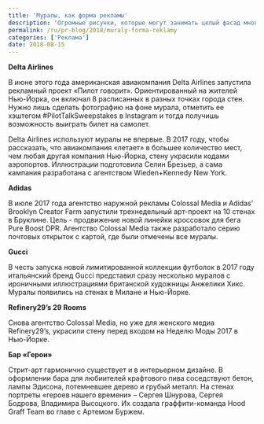 ```yaml
---
title: 'Муралы, как форма рекламы'
description: 'Огромные рисунки, которые могут занимать целый фасад многоэтажного здания, продолжают набирать популярность, как форма рекламы. Такие изображения называют муралами и создают их исходя из разных целей — от творческих до рекламных. Так, например, два мурала в одном нью-йоркском районе, нарисованные напротив жилого здания, подняли его стоимость с 880 тысяч долларов до более 2'
permalink: /ru/pr-blog/2018/muraly-forma-reklamy
categories: ['Реклама']
date: 2018-08-15
---
```

<p><strong>Delta Airlines</strong></p>
<p>В июне этого года американская авиакомпания Delta Airlines<strong>&nbsp;</strong>запустила рекламный проект &laquo;Пилот говорит&raquo;. Ориентированный на жителей Нью-Йорка, он включал 8 расписанных в разных точках города стен. Нужно лишь сделать фотографию на фоне мурала, отметить ее хэштегом #PilotTalkSweepstakes в Instagram и тогда получишь возможность выиграть билет на самолет.</p>
<p>Delta Airlines используют муралы не впервые. В 2017 году, чтобы рассказать, что авиакомпания &laquo;летает&raquo;​&nbsp;в большее количество мест, чем любая другая компания Нью-Йорка, стену украсили кодами аэропортов. Иллюстрации подготовила Селин Брезьер, а сама кампания разработана с агентством Wieden+Kennedy New York.</p>
<p><strong>Adidas</strong></p>
<p>В июле 2017 года агентство наружной рекламы Colossal Media и Adidas&rsquo; Brooklyn Creator Farm запустили трехнедельный арт-проект на 10 стенах в Бруклине. Цель - продвижение новой линейки кроссовок для бега Pure Boost DPR. Агентство Colossal Media также разработало серию почтовых открыток с картой, где были отмечены все муралы.</p>
<p><strong>Gucci</strong></p>
<p>В честь запуска новой лимитированной коллекции футболок в 2017 году итальянский бренд Gucci представил сразу несколько муралов с ироничными иллюстрациями британской художницы Анжелики Хикс. Муралы появились на стенах в Милане и Нью-Йорке.</p>
<p><strong>Refinery29&rsquo;s 29 Rooms</strong></p>
<p>Снова агентство Colossal Media, но уже для женского медиа Refinery29&rsquo;s, украсили стену перед входом на Неделю Моды 2017 в Нью-Йорке.</p>
<p><strong>Бар&nbsp;&laquo;Герои&raquo;</strong>​</p>
<p>Стрит-арт гармонично существует и в интерьерном дизайне.&nbsp;В оформлении бара для любиителей крафтового пива соседствуют бетон, лампы Эдисона, потемневшее дерево и грубый металл. На стенах портреты&nbsp;&laquo;героев нашего времени&raquo; &ndash; Сергея Шнурова, Сергея Бодрова, Владимира Высоцкого. Их создала граффити-команда Hood Graff Team во главе с Артемом Буржем.</p>
